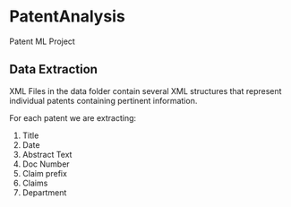# PatentAnalysis
Patent ML Project
 
 
## Data Extraction
XML Files in the data folder contain several XML structures that represent individual patents containing pertinent information.

For each patent we are extracting:
1. Title
2. Date
3. Abstract Text
4. Doc Number
5. Claim prefix
6. Claims
7. Department

